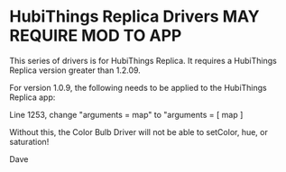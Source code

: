 # HubiThings Replica Drivers MAY REQUIRE MOD TO APP

This series of drivers is for HubiThings Replica.  It requires a HubiThings Replica version greater than 1.2.09.

For version 1.0.9, the following needs to be applied to the HubiThings Replica app:

Line 1253, change "arguments = map" to "arguments = [ map ]

Without this, the Color Bulb Driver will not be able to setColor, hue, or saturation!

Dave
